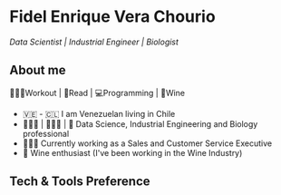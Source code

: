 **Fidel Enrique Vera Chourio**
==============================
*Data Scientist | Industrial Engineer | Biologist*
## **About me**
🏋🏽‍♂️Workout | 📖Read | 💻Programming | 🍷Wine
- 🇻🇪 - 🇨🇱 I am Venezuelan living in Chile
- 👨🏽‍💻 | 👷🏽‍♂️ | 🧬 Data Science, Industrial Engineering and Biology professional
- 👨🏽‍💼 Currently working as a Sales and Customer Service Executive
- 🍷 Wine enthusiast (I've been working in the Wine Industry)

## **Tech & Tools Preference**



